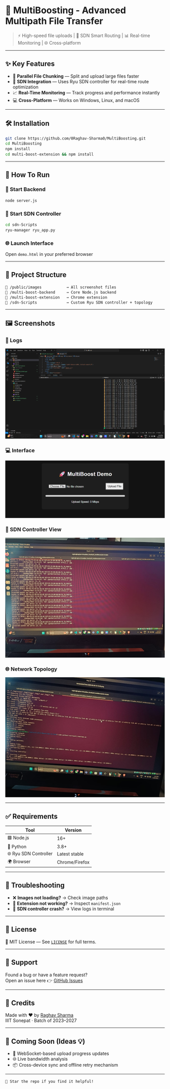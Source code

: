 # 🚀 MultiBoosting - Advanced Multipath File Transfer

> ⚡ High-speed file uploads | 🧠 SDN Smart Routing | 📊 Real-time Monitoring | 🌐 Cross-platform

---

## ✨ Key Features
- 🔄 **Parallel File Chunking** — Split and upload large files faster
- 🧠 **SDN Integration** — Uses Ryu SDN controller for real-time route optimization
- 📈 **Real-Time Monitoring** — Track progress and performance instantly
- 💻 **Cross-Platform** — Works on Windows, Linux, and macOS

---

## 🛠️ Installation

```bash
git clone https://github.com/0Raghav-Sharma0/MultiBoosting.git
cd MultiBoosting
npm install
cd multi-boost-extension && npm install
```

---

## 🧪 How To Run

### 🚀 Start Backend
```bash
node server.js
```

### 🧠 Start SDN Controller
```bash
cd sdn-Scripts
ryu-manager ryu_app.py
```

### 🌐 Launch Interface
Open `demo.html` in your preferred browser

---

## 🧾 Project Structure

```
📁 /public/images           → All screenshot files  
📁 /multi-boost-backend     → Core Node.js backend  
📁 /multi-boost-extension   → Chrome extension  
📁 /sdn-Scripts             → Custom Ryu SDN controller + topology
```

---

## 🖼️ Screenshots

### 📄 Logs
![Logs](./public/images/Logs.png)

### 💻 Interface
![Interface](./public/images/MultiBoost-Interface.png)

### 🧠 SDN Controller View
![Controller](./public/images/controller.png)

### 🌐 Network Topology
![Topology](./public/images/topology.jpg)

---

## ✅ Requirements

| Tool                | Version         |
|---------------------|-----------------|
| 🟩 Node.js           | 16+             |
| 🐍 Python            | 3.8+            |
| 🌐 Ryu SDN Controller | Latest stable   |
| 🌍 Browser           | Chrome/Firefox  |

---

## 🧩 Troubleshooting

- ❌ **Images not loading?** → Check image paths
- 🧩 **Extension not working?** → Inspect `manifest.json`
- 🧠 **SDN controller crash?** → View logs in terminal

---

## 📄 License
📝 MIT License — See [`LICENSE`](./LICENSE) for full terms.

---

## 💬 Support

Found a bug or have a feature request?  
Open an issue here 👉 [GitHub Issues](https://github.com/0Raghav-Sharma0/MultiBoosting/issues)

---

## 🙌 Credits

Made with ❤️ by [Raghav Sharma](https://github.com/0Raghav-Sharma0)  
IIIT Sonepat · Batch of 2023–2027

---

## 📢 Coming Soon (Ideas 💡)
- 📡 WebSocket-based upload progress updates  
- 🌐 Live bandwidth analysis  
- 📦 Cross-device sync and offline retry mechanism

---

```bash
🌟 Star the repo if you find it helpful!
```

